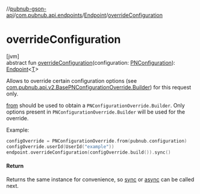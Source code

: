 //[pubnub-gson-api](../../../index.md)/[com.pubnub.api.endpoints](../index.md)/[Endpoint](index.md)/[overrideConfiguration](override-configuration.md)

# overrideConfiguration

[jvm]\
abstract fun [overrideConfiguration](override-configuration.md)(configuration: [PNConfiguration](../../com.pubnub.api.v2/-p-n-configuration/index.md)): [Endpoint](index.md)&lt;[T](index.md)&gt;

Allows to override certain configuration options (see [com.pubnub.api.v2.BasePNConfigurationOverride.Builder](../../../../../pubnub-core/pubnub-core-api/pubnub-core-api/com.pubnub.api.v2/-base-p-n-configuration-override/-builder/index.md)) for this request only. 

[from](../../../../../pubnub-core/pubnub-core-api/com.pubnub.api.v2/-p-n-configuration-override/from.md) should be used to obtain a `PNConfigurationOverride.Builder`. Only options present in `PNConfigurationOverride.Builder` will be used for the override. 

 Example: 

```kotlin
configOverride = PNConfigurationOverride.from(pubnub.configuration)
configOverride.userId(UserId("example"))
endpoint.overrideConfiguration(configOverride.build()).sync()

```

#### Return

Returns the same instance for convenience, so [sync](../../com.pubnub.api.endpoints.presence/-heartbeat/index.md#40193115%2FFunctions%2F126356644) or [async](../../com.pubnub.api.endpoints.presence/-heartbeat/index.md#1418965989%2FFunctions%2F126356644) can be called next.
